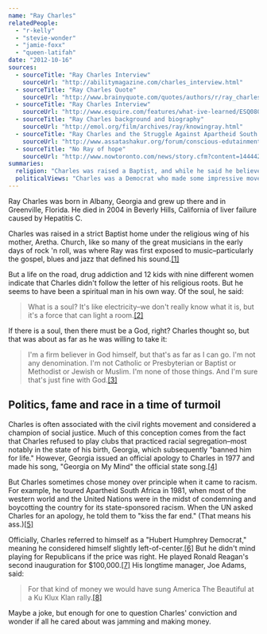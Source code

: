 ```yaml
---
name: "Ray Charles"
relatedPeople:
  - "r-kelly"
  - "stevie-wonder"
  - "jamie-foxx"
  - "queen-latifah"
date: "2012-10-16"
sources:
  - sourceTitle: "Ray Charles Interview"
    sourceUrl: "http://abilitymagazine.com/charles_interview.html"
  - sourceTitle: "Ray Charles Quote"
    sourceUrl: "http://www.brainyquote.com/quotes/authors/r/ray_charles.html"
  - sourceTitle: "Ray Charles Interview"
    sourceUrl: "http://www.esquire.com/features/what-ive-learned/ESQ0803-AUG_WIL"
  - sourceTitle: "Ray Charles background and biography"
    sourceUrl: "http://emol.org/film/archives/ray/knowingray.html"
  - sourceTitle: "Ray Charles and the Struggle Against Apartheid South Africa"
    sourceUrl: "http://www.assatashakur.org/forum/conscious-edutainment-videos-movies-tv/1591-ray-charles-struggle-against-apartheid-south-africa.html"
  - sourceTitle: "No Ray of hope"
    sourceUrl: "http://www.nowtoronto.com/news/story.cfm?content=144442"
summaries:
  religion: "Charles was raised a Baptist, and while he said he believed in God as an adult, he explicitly rejected any Christian denomination."
  politicalViews: "Charles was a Democrat who made some impressive moves against racism. But in the end, he followed the money wherever it took him including Apartheid South Africa or Republican events."
---
```


Ray Charles was born in Albany, Georgia and grew up there and in Greenville, Florida. He died in 2004 in Beverly Hills, California of liver failure caused by Hepatitis C.

Charles was raised in a strict Baptist home under the religious wing of his mother, Aretha. Church, like so many of the great musicians in the early days of rock 'n roll, was where Ray was first exposed to music–particularly the gospel, blues and jazz that defined his sound.<a class="source-citation" href="#http%3A%2F%2Fabilitymagazine.com%2Fcharles_interview.html" title="Ray Charles Interview">[1]</a>

But a life on the road, drug addiction and 12 kids with nine different women indicate that Charles didn't follow the letter of his religious roots. But he seems to have been a spiritual man in his own way. Of the soul, he said:

>What is a soul? It's like electricity–we don't really know what it is, but it's a force that can light a room.<a class="source-citation" href="#http%3A%2F%2Fwww.brainyquote.com%2Fquotes%2Fauthors%2Fr%2Fray_charles.html" title="Ray Charles Quote">[2]</a>

If there is a soul, then there must be a God, right? Charles thought so, but that was about as far as he was willing to take it:

>I'm a firm believer in God himself, but that's as far as I can go. I'm not any denomination. I'm not Catholic or Presbyterian or Baptist or Methodist or Jewish or Muslim. I'm none of those things. And I'm sure that's just fine with God.<a class="source-citation" href="#http%3A%2F%2Fwww.esquire.com%2Ffeatures%2Fwhat-ive-learned%2FESQ0803-AUG_WIL" title="Ray Charles Interview">[3]</a>

## 

## Politics, fame and race in a time of turmoil

Charles is often associated with the civil rights movement and considered a champion of social justice. Much of this conception comes from the fact that Charles refused to play clubs that practiced racial segregation–most notably in the state of his birth, Georgia, which subsequently "banned him for life." However, Georgia issued an official apology to Charles in 1977 and made his song, "Georgia on My Mind" the official state song.<a class="source-citation" href="#http%3A%2F%2Femol.org%2Ffilm%2Farchives%2Fray%2Fknowingray.html" title="Ray Charles background and biography">[4]</a>

But Charles sometimes chose money over principle when it came to racism. For example, he toured Apartheid South Africa in 1981, when most of the western world and the United Nations were in the midst of condemning and boycotting the country for its state-sponsored racism. When the UN asked Charles for an apology, he told them to "kiss the far end." (That means his ass.)<a class="source-citation" href="#http%3A%2F%2Fwww.assatashakur.org%2Fforum%2Fconscious-edutainment-videos-movies-tv%2F1591-ray-charles-struggle-against-apartheid-south-africa.html" title="Ray Charles and the Struggle Against Apartheid South Africa">[5]</a>

Officially, Charles referred to himself as a "Hubert Humphrey Democrat," meaning he considered himself slightly left-of-center.<a class="source-citation" href="#http%3A%2F%2Fwww.nowtoronto.com%2Fnews%2Fstory.cfm%3Fcontent%3D144442" title="No Ray of hope">[6]</a> But he didn't mind playing for Republicans if the price was right. He played Ronald Reagan's second inauguration for $100,000.<a class="source-citation" href="#http%3A%2F%2Fwww.nowtoronto.com%2Fnews%2Fstory.cfm%3Fcontent%3D144442" title="No Ray of hope">[7]</a> His longtime manager, Joe Adams, said:

>For that kind of money we would have sung America The Beautiful at a Ku Klux Klan rally.<a class="source-citation" href="#http%3A%2F%2Fwww.nowtoronto.com%2Fnews%2Fstory.cfm%3Fcontent%3D144442" title="No Ray of hope">[8]</a>

Maybe a joke, but enough for one to question Charles' conviction and wonder if all he cared about was jamming and making money.